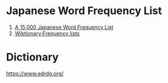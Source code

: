 # Japanese Word Frequency List

1. [A 15,000 Japanese Word Frequency List](https://www.manythings.org/japanese/words/leeds/)
2. [Wiktionary:Frequency lists](https://en.wiktionary.org/wiki/Wiktionary:Frequency_lists/Japanese)


# Dictionary

https://www.edrdg.org/